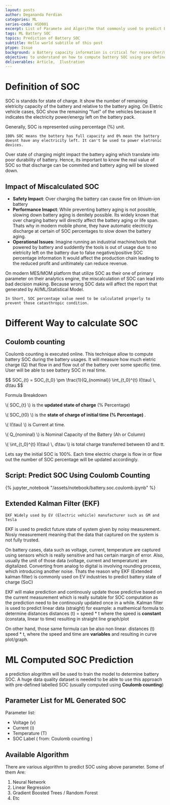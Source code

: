 ```yaml
---
layout: posts
author: Degananda Ferdian
categories: ML
series-code: HSD001
excerpt: List of Paramete and Algorithm that commonly used to predict Battery State of Charge (SOC) based on the best practices.
tags: ML Battery SOC
topics: Prediction of Battery SOC
subtitle: Hello world subtitle of this post
ptype: Issue
background: a Battery capacity information is critical for researcher/manufacturer and end consumer depend on the cases. End consumer will need those information to plan their battery usage and researcher/manufacturer will need to create the most efficient battery's SOC during the simulation.
objective: to understand on how to compute battery SOC using pre defined sets of parameter and alogirthm that commonly used on the best practices.
deliverables: Article,  Ilustration
---
```


# Definition of SOC

SOC is standds for state of charge. It show the number of remaining eletricity capacity of the battery and relative to the battery aging.  On Eletric vehicle cases, SOC show the remaining "fuel" of the vehicles because it indicates the electricity power/energy left on the battery pack.

Generally, SOC is represented using percentage (%) unit.

    100% SOC means the battery has full capacity and 0% mean the battery doesnt have any electricity left. It can't be used to power eletronic devices.

Over state of charging might impact the battery aging which translate into poor durability of battery. Hence, its  important to know the real value of SOC so that discharge can be commited and battery aging will be slowed down.

## Impact of Miscalculated SOC

- **Safety Impact**: Over charging the battery can cause fire on lithium-ion battery
- **Performance Imapct**: While preventing battery aging is not possible, slowing down battery aging is denitely possible. Its widely known that over charging battery will directly affect the battery aging or life span. Thats why in modern mobile phone, they have automatic electricity discharge at certain of SOC percentages to slow down the battery aging.
- **Operational Issues**: Imagine running an industrial machine/tools that powered by battery and suddently the tools is out of usage due to no eletricity left on the battery due to false negative/positive SOC percentage information It would affect the production chain leading to the reduced profit and unltimately can reduce revenue.
    
On modern MES/MOM platform that utilize SOC as their one of primary parameter on their analytics engine, the miscalculation of SOC can lead into bad decision making. Because wrong SOC data will affect the report that  generated by AI/ML/Statistical Model.

    In Short, SOC percentage value need to be calculated properly to prevent those catasthropic condition.

# Different Way to calculate SOC

##  Coulomb counting

Coulomb counting is executed online. This technique allow to compute battery SOC during the battery usages. It will measure how much eletric charge (Q) that flow in and flow out of the battery over some specific time. User will be able to see battery SOC in real time.

<p>
$$
SOC_{t} = SOC_{t_0} \pm \frac{1}{Q_{nominal}} \int_{t_0}^{t} I(\tau) \, d\tau
$$
</p>

Formula Breakdown

<p> \( SOC_{t} \) is the <b>updated state of charge</b> (% Percentage) </p>
<p> \( SOC_{t0} \) is the <b>state of charge of initial time  (% Percentage) </b>.</p>
<p> \( I(\tau) \) is Current at time. </p>
<p> \( Q_{nominal} \) is Nominal Capacity of the Battery (Ah or Column) </p>
<p> \( \int_{t_0}^{t} I(\tau) \, d\tau \) is total charge transferred between t0 and tt. </p>

Lets say the initial SOC is 100%. Each time electric charge is flow in or flow out the number of SOC percentage will be updated accordingly.

<script id="MathJax-script" async src="https://cdn.jsdelivr.net/npm/mathjax@3/es5/tex-mml-chtml.js"></script>

## Script: Predict SOC Using Coulomb Counting

{% jupyter_notebook "/assets/notebook/battery.soc.coulomb.ipynb" %}


## Extended Kalman Filter (EKF)	

    EKF Widely used by EV (Electric vehicle) manufacturer such as GM and Tesla

EKF is used to predict future state of system given by noisy measurement. Nosiy measurement meaning that the data that captured on the system is not fully trusted.

On battery cases, data such as voltage, current, temperature are captured using sensors which is really sensitive and has certain margin of error. Also, usually the unit of those data (voltage, current and temperature) are digitalized. Converting from analog to digital is involving rounding process, which introducing another noise. Thats the reason why EKF (Extended kalman filter) is commonly used on EV industries to predict battery state of charge (SoC)

EKF will make prediction and continously update those predictive based on the current measurement which is really suitable for SOC computation as the prediction need to be continously updated once in a while.  Kalman filter is used to predict linear data (straight) for example: a mathemical formula to determine distances distances (t) = speed * t where the speed is **constant** (constata, linear to time) resulting in straight line graph/plot

 On other hand, those same formula can be also non linear. distances (t) speed * t, where the speed and time are **variables** and resulting in curve plot/graph.


# ML Computed SOC Prediction

a prediction alogrithm will be used to train the model to determine battery SOC. A huge data quality dataset is needed to be able to use this approach with pre-defined labelled SOC (usually computed using **Coulomb counting**)

## Parameter List for ML Generated SOC

Parameter list:

- Voltage (v)
- Current (i)
- Temperature (T)
- SOC Label ( from: Coulomb counting )

## Available Algorithm

There are various algorithm to predict SOC using above parameter. Some of them Are:

1. Neural Network
2. Linear Regression
3. Gradient Boosted Trees / Random Forest
4. Etc

